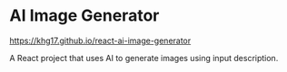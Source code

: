 # AI Image Generator

https://khg17.github.io/react-ai-image-generator

A React project that uses AI to generate images using input description.
